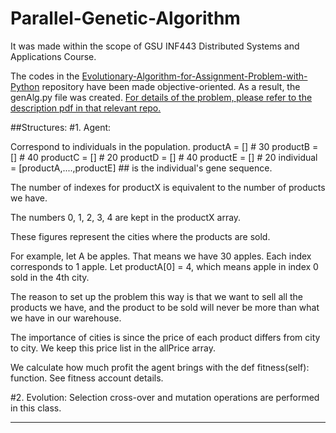 # Parallel-Genetic-Algorithm
It was made within the scope of GSU INF443 Distributed Systems and Applications Course.


The codes in the [Evolutionary-Algorithm-for-Assignment-Problem-with-Python](https://github.com/TUGCE12/Evolutionary-Algorithm-for-Assignment-Problem-with-Python/blob/main/tugceCelikGenetikAlgo.py) repository have been made objective-oriented. As a result, the genAlg.py file was created.
[For details of the problem, please refer to the description pdf in that relevant repo.](https://github.com/TUGCE12/Evolutionary-Algorithm-for-Assignment-Problem-with-Python/blob/main/assignment_2.pdf)

##Structures:
#1. Agent:

Correspond to individuals in the population.
         productA = [] # 30
         productB = [] # 40
         productC = [] # 20
         productD = [] # 40
         productE = [] # 20
individual = [productA,....,productE] ## is the individual's gene sequence.

The number of indexes for productX is equivalent to the number of products we have.

The numbers 0, 1, 2, 3, 4 are kept in the productX array.

These figures represent the cities where the products are sold.

For example, let A be apples. That means we have 30 apples. Each index corresponds to 1 apple. Let productA[0] = 4, which means apple in index 0 sold in the 4th city.

The reason to set up the problem this way is that we want to sell all the products we have, and the product to be sold will never be more than what we have in our warehouse.

The importance of cities is since the price of each product differs from city to city. We keep this price list in the allPrice array.

We calculate how much profit the agent brings with the def fitness(self): function.
See fitness account details.

#2. Evolution:
Selection cross-over and mutation operations are performed in this class.

-----------------
